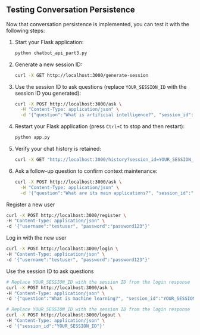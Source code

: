 ## Testing Conversation Persistence

Now that conversation persistence is implemented, you can test it with the following steps:

1. Start your Flask application:

    ```bash
    python chatbot_api_part3.py
    ```

2. Generate a new session ID:

    ```bash
    curl -X GET http://localhost:3000/generate-session
    ```

3. Use the session ID to ask questions (replace `YOUR_SESSION_ID` with the session ID you generated):

    ```bash
    curl -X POST http://localhost:3000/ask \
      -H "Content-Type: application/json" \
      -d '{"question":"What is artificial intelligence?", "session_id":"YOUR_SESSION_ID"}'
    ```

4. Restart your Flask application (press `Ctrl+C` to stop and then restart):

    ```bash
    python app.py
    ```

5. Verify your chat history is retained:

    ```bash
    curl -X GET "http://localhost:3000/history?session_id=YOUR_SESSION_ID"
    ```

6. Ask a follow-up question to confirm context maintenance:

    ```bash
    curl -X POST http://localhost:3000/ask \
      -H "Content-Type: application/json" \
      -d '{"question":"What are its main applications?", "session_id":"YOUR_SESSION_ID"}'
    ```

Register a new user

```sh
curl -X POST http://localhost:3000/register \
-H "Content-Type: application/json" \
-d '{"username":"testuser", "password":"password123"}'
```

Log in with the new user

```sh
curl -X POST http://localhost:3000/login \
-H "Content-Type: application/json" \
-d '{"username":"testuser", "password":"password123"}'
```

Use the session ID to ask questions

```sh
# Replace YOUR_SESSION_ID with the session ID from the login response
curl -X POST http://localhost:3000/ask \
-H "Content-Type: application/json" \
-d '{"question":"What is machine learning?", "session_id":"YOUR_SESSION_ID"}'
```

```sh
# Replace YOUR_SESSION_ID with the session ID from the login response
curl -X POST http://localhost:3000/logout \
-H "Content-Type: application/json" \
-d '{"session_id":"YOUR_SESSION_ID"}'
```

<br>

